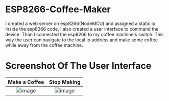# ESP8266-Coffee-Maker
I created a web server on esp8266(NodeMCU) and assigned a static ip. Inside the esp8266 code, I also created a user interface to command the device. Than I connected the esp8266 to my coffee machine's switch. This way the user can navigate to the local ip address and make some coffee while away from the coffee machine.

# Screenshot Of The User Interface
Make a Coffee            |  Stop Making
:-------------------------:|:-------------------------:
![image](https://user-images.githubusercontent.com/45359225/189998053-ae68e184-a380-4f0e-973c-5c730514b890.png)  |  ![image](https://user-images.githubusercontent.com/45359225/189998146-80f4333f-cead-418b-b58f-7db741bd96c8.png)

